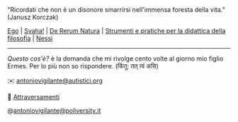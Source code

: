 <link rel="stylesheet" href="./assets/style.css">

<div class="info-box">
"Ricordati che non è un disonore smarrirsi nell'immensa foresta della vita." (Janusz Korczak)
</div>
<p></p>

<a href="https://antonio-vigilante.github.io/ego">Ego</a> | <a href="https://antonio-vigilante.github.io/svaha/">Svaha!</a> | <a href="https://antonio-vigilante.github.io/lucrezio">De Rerum Natura</a> | <a href="https://antonio-vigilante.github.io/filosofia">Strumenti e pratiche per la didattica della filosofia</a> | <a href="https://antonio-vigilante.github.io/nessi/">Nessi</a> 

<p></p>  

---
 _Questo cos'è?_ è la domanda che mi rivolge cento volte al giorno mio figlio Ermes. Per lo più non so rispondere. (किंतु: तत् त्वं असि)
 
✉️ antoniovigilante@autistici.org

📄 [Attraversamenti](http://www.attraversamenti.info)

@antoniovigilante@poliversity.it


